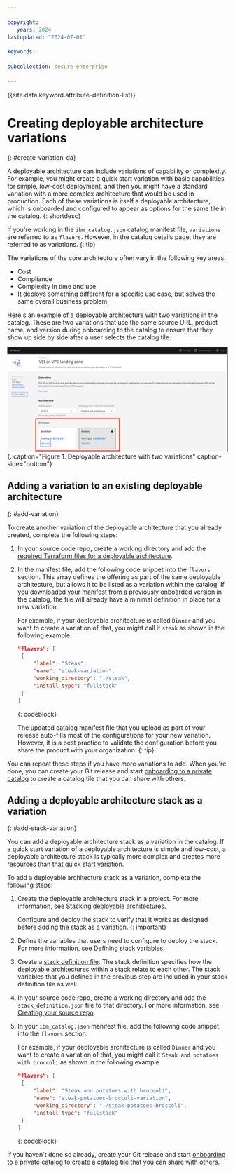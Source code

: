 ```yaml
---

copyright:
   years: 2024
lastupdated: "2024-07-01"

keywords:

subcollection: secure-enterprise

---
```


{{site.data.keyword.attribute-definition-list}}

# Creating deployable architecture variations
{: #create-variation-da}

A deployable architecture can include variations of capability or complexity. For example, you might create a quick start variation with basic capabilities for simple, low-cost deployment, and then you might have a standard variation with a more complex architecture that would be used in production. Each of these variations is itself a deployable architecture, which is onboarded and configured to appear as options for the same tile in the catalog.
{: shortdesc}

If you're working in the `ibm_catalog.json` catalog manifest file, `variations` are referred to as `flavors`. However, in the catalog details page, they are referred to as variations.
{: tip}

The variations of the core architecture often vary in the following key areas:

* Cost
* Compliance
* Complexity in time and use
* It deploys something different for a specific use case, but solves the same overall business problem.

Here's an example of a deployable architecture with two variations in the catalog. These are two variations that use the same source URL, product name, and version during onboarding to the catalog to ensure that they show up side by side after a user selects the catalog tile:

![A deployable architecture with two variations](images/variation-example.png "Deployable architecture with two variations"){: caption="Figure 1. Deployable architecture with two variations" caption-side="bottom"}

## Adding a variation to an existing deployable architecture
{: #add-variation}

To create another variation of the deployable architecture that you already created, complete the following steps:

1. In your source code repo, create a working directory and add the [required Terraform files for a deployable architecture](/docs/secure-enterprise?topic=secure-enterprise-create-da#required-files).
1. In the manifest file, add the following code snippet into the `flavors` section. This array defines the offering as part of the same deployable architecture, but allows it to be listed as a variation within the catalog. If you [downloaded your manifest from a previously onboarded](/docs/secure-enterprise?topic=secure-enterprise-onboard-da#download-manifest) version in the catalog, the file will already have a minimal definition in place for a new variation.

   For example, if your deployable architecture is called `Dinner` and you want to create a variation of that, you might call it `steak` as shown in the following example.

   ```json
   "flavors": [
    {
        "label": "Steak",
        "name": "steak-variation",
        "working_directory": "./steak",
        "install_type": "fullstack"
    }
   ]
   ```
   {: codeblock}

   The updated catalog manifest file that you upload as part of your release auto-fills most of the configurations for your new variation. However, it is a best practice to validate the configuration before you share the product with your organization.
   {: tip}

You can repeat these steps if you have more variations to add. When you're done, you can create your Git release and start [onboarding to a private catalog](/docs/secure-enterprise?topic=secure-enterprise-onboard-da) to create a catalog tile that you can share with others.

## Adding a deployable architecture stack as a variation 
{: #add-stack-variation}

You can add a deployable architecture stack as a variation in the catalog. If a quick start variation of a deployable architecture is simple and low-cost, a deployable architecture stack is typically more complex and creates more resources than that quick start variation. 

To add a deployable architecture stack as a variation, complete the following steps: 

1. Create the deployable architecture stack in a project. For more information, see [Stacking deployable architectures](/docs/secure-enterprise?topic=secure-enterprise-config-stack&interface=ui). 
   
   Configure and deploy the stack to verify that it works as designed before adding the stack as a variation. 
   {: important}

1. Define the variables that users need to configure to deploy the stack. For more information, see [Defining stack variables](/docs/secure-enterprise?topic=secure-enterprise-config-stack&interface=ui#stack-define-variables).
1. Create a [stack definition file](/docs/secure-enterprise?topic=secure-enterprise-stack-definition). The stack definition specifies how the deployable architectures within a stack relate to each other. The stack variables that you defined in the previous step are included in your stack definition file as well. 
1. In your source code repo, create a working directory and add the `stack_definition.json` file to that directory. For more information, see [Creating your source repo](/docs/secure-enterprise?topic=secure-enterprise-create-da#source-repo-da).
1. In your `ibm_catalog.json` manifest file, add the following code snippet into the `flavors` section:

   For example, if your deployable architecture is called `Dinner` and you want to create a variation of that, you might call it `Steak and potatoes with broccoli` as shown in the following example.

   ```json
   "flavors": [
    {
        "label": "Steak and potatoes with broccoli",
        "name": "steak-potatoes-broccoli-variation",
        "working_directory": "./steak-potatoes-broccoli",
        "install_type": "fullstack"
    }
   ]
   ```
   {: codeblock}

If you haven't done so already, create your Git release and start [onboarding to a private catalog](/docs/secure-enterprise?topic=secure-enterprise-onboard-da) to create a catalog tile that you can share with others.
